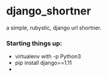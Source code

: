 # django_shortner
a simple, rubystic, django url shortner.

### Starting things up:
- virtualenv with -p Python3
- pip install django==1.11
- 